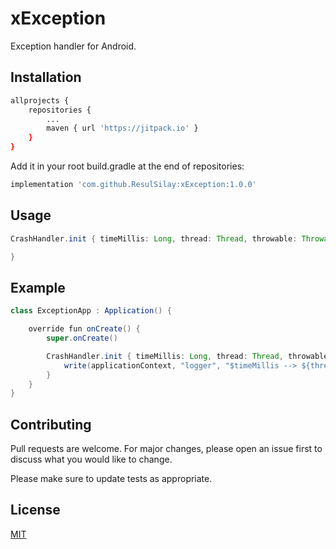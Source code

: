 # xException

Exception handler for Android.

## Installation

```bash
allprojects {
    repositories {
        ...
        maven { url 'https://jitpack.io' }
    }
}
```

Add it in your root build.gradle at the end of repositories:

```bash
implementation 'com.github.ResulSilay:xException:1.0.0'
```

## Usage

```java
CrashHandler.init { timeMillis: Long, thread: Thread, throwable: Throwable ->

}
```

## Example
```java
class ExceptionApp : Application() {

    override fun onCreate() {
        super.onCreate()

        CrashHandler.init { timeMillis: Long, thread: Thread, throwable: Throwable ->
            write(applicationContext, "logger", "$timeMillis --> ${thread.name}: ${getStackTraceString(throwable)}")
        }
    }
}
```

## Contributing
Pull requests are welcome. For major changes, please open an issue first to discuss what you would like to change.

Please make sure to update tests as appropriate.

## License
[MIT](https://choosealicense.com/licenses/mit/)
